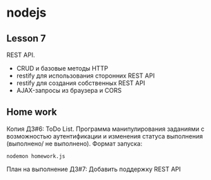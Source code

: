 # nodejs 

##  Lesson 7

REST API.

- CRUD и базовые методы HTTP
- restify для использования сторонних REST API
- restify для создания собственных REST API
- AJAX-запросы из браузера и CORS

## Home work

Копия ДЗ#6: ToDo List. Программа манипулирования заданиями с возможностью аутентификации и изменения статуса выполнения (выполнено/ не выполнено).
Формат запуска:

`nodemon homework.js`

План на выполнение ДЗ#7: Добавить поддержку REST API